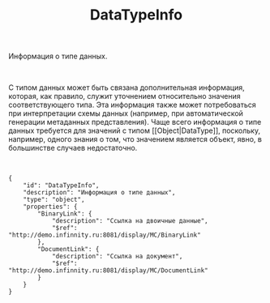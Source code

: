 ﻿---
layout: default
title: DataTypeInfo
position: 
categories: 
tags: 
---

Информация о типе данных.

 

С типом данных может быть связана дополнительная информация, которая, как правило, служит уточнением относительно значения соответствующего типа. Эта информация также может потребоваться при интерпретации схемы данных (например, при автоматической генерации метаданных представления). Чаще всего информация о типе данных требуется для значений с типом [[Object|DataType]], поскольку, например, одного знания о том, что значением является объект, явно, в большинстве случаев недостаточно.

  

```
{
	"id": "DataTypeInfo",
	"description": "Информация о типе данных",
	"type": "object",
	"properties": {
		"BinaryLink": {
			"description": "Ссылка на двоичные данные",
			"$ref": "http://demo.infinnity.ru:8081/display/MC/BinaryLink"
		},
		"DocumentLink": {
			"description": "Ссылка на документ",
			"$ref": "http://demo.infinnity.ru:8081/display/MC/DocumentLink"
		}
	}
}
```

 

 

